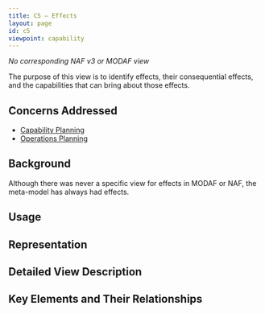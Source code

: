 ```yaml
---
title: C5 – Effects
layout: page
id: c5
viewpoint: capability
---
```



*No corresponding NAF v3 or MODAF view*


The purpose of this view is to identify effects, their consequential
effects, and the capabilities that can bring about those effects.

## Concerns Addressed

-   [Capability Planning](/glossary/capability-planning/)
-   [Operations Planning](/glossary/operations-planning/)

## Background

Although there was never a specific view for effects in MODAF or NAF,
the meta-model has always had effects.

## Usage


## Representation


## Detailed View Description


## Key Elements and Their Relationships




